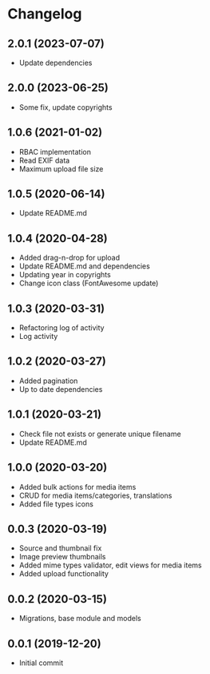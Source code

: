 Changelog
=========

## 2.0.1 (2023-07-07)
 * Update dependencies

## 2.0.0 (2023-06-25)
 * Some fix, update copyrights

## 1.0.6 (2021-01-02)
 * RBAC implementation
 * Read EXIF data
 * Maximum upload file size
 
## 1.0.5 (2020-06-14)
 * Update README.md
 
## 1.0.4 (2020-04-28)
 * Added drag-n-drop for upload
 * Update README.md and dependencies
 * Updating year in copyrights
 * Change icon class (FontAwesome update)
 
## 1.0.3 (2020-03-31)
 * Refactoring log of activity
 * Log activity

## 1.0.2 (2020-03-27)
 * Added pagination
 * Up to date dependencies
 
## 1.0.1 (2020-03-21)
 * Check file not exists or generate unique filename
 * Update README.md

## 1.0.0 (2020-03-20)
 * Added bulk actions for media items
 * CRUD for media items/categories, translations
 * Added file types icons
 
## 0.0.3 (2020-03-19)
 * Source and thumbnail fix
 * Image preview thumbnails
 * Added mime types validator, edit views for media items
 * Added upload functionality
 
## 0.0.2 (2020-03-15)
 * Migrations, base module and models
 
## 0.0.1 (2019-12-20)
 * Initial commit